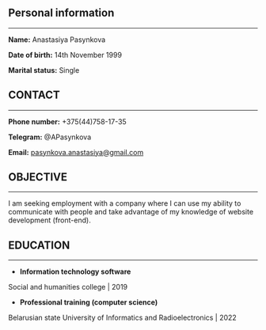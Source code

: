 ## Personal information
***

**Name:** Anastasiya Pasynkova

**Date of birth:** 14th November 1999

**Marital status:** Single

## CONTACT
***
**Phone number:** +375(44)758-17-35

**Telegram:** @APasynkova

**Email:** pasynkova.anastasiya@gmail.com

## OBJECTIVE
***
I am seeking employment with a company where I can use my ability to communicate with people and take advantage of my knowledge of website development (front-end).

## EDUCATION
***
* **Information technology software**

Social and humanities college | 2019

* **Professional training (computer science)**

Belarusian state University of Informatics and Radioelectronics | 2022
